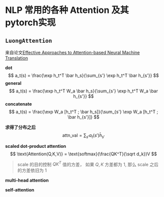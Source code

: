 # NLP 常用的各种 Attention 及其pytorch实现

## `LuongAttention` 

来自论文[Effective Approaches to Attention-based Neural Machine Translation](http://cn.arxiv.org/pdf/1508.04025.pdf)



**dot**
$$
a_t(s) = \frac{\exp h_t^T  \bar h_s}{\sum_{s'} \exp h_t^T \bar h_{s'}}
$$
**general**
$$
a_t(s) = \frac{\exp h_t^T  W_a \bar h_s}{\sum_{s'} \exp h_t^T W_a  \bar h_{s'}}
$$
**concatenate**
$$
a_t(s) = \frac{\exp W_a [h_t^T ; \bar h_s]}{\sum_{s'} \exp W_a [h_t^T ; \bar h_{s'}]}
$$




**求得了分布之后**
$$
\text{attn_val} = \sum_{s'} a_t(s') \bar h_{s'}
$$




**scaled dot-product attention**
$$
\text{Attention(Q,K,V)} = \text{softmax}(\frac{QK^T}{\sqrt d_k})V
$$

> scale 的目的控制 $QK^T$ 值的方差， 如果 $Q, K$ 方差都为 1, 那么 scale 之后的方差依旧为 1



**multi-head attention**





**self-attention**